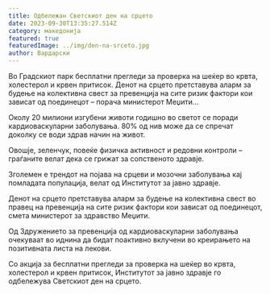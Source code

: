 ```yaml
---
title: Одбележан Светскиот ден на срцето
date: 2023-09-30T13:35:27.514Z
category: македонија
featured: true
featuredImage: ../img/den-na-srceto.jpg
author: Вардарски
---
```

<!--StartFragment-->

Во Градскиот парк бесплатни прегледи за проверка на шеќер во крвта, холестерол и крвен притисок. Денот на срцето претставува аларм за будење на колективна свест за превенција на сите ризик фактори кои зависат од поединецот – порача министерот Меџити…



<!--EndFragment--><!--StartFragment-->

Околу 20 милиони изгубени животи годишно во светот се поради кардиоваскуларни заболувања. 80% од нив може да се спречат доколку се води здрав начин на живот.

Овошје, зеленчук, повеќе физичка активност и редовни контроли – граѓаните велат дека се грижат за сопственото здравје.

Зголемен е трендот на појава на срцеви и мозочни заболувања кај помладата популација, велат од Институтот за јавно здравје.

Денот на срцето претставува аларм за будење на колективна свест во правец на превенција на сите ризик фактори кои зависат од поединецот, смета министерот за здравство Меџити.

Од Здружението за превенција од кардиоваскуларни заболувања очекуваат во иднина да бидат поактивно вклучени во креирањето на позитивната листа на лекови.

Со акција за бесплатни прегледи за проверка на шеќер во крвта, холестерол и крвен притисок, Институтот за јавно здравје го одбележува Светскиот ден на срцето.

<!--EndFragment-->